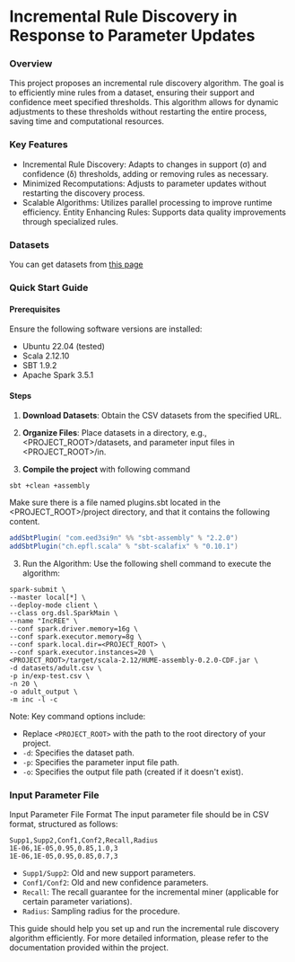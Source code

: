 # Incremental Rule Discovery in Response to Parameter Updates

### Overview
This project proposes an incremental rule discovery algorithm. The goal is to efficiently mine rules from a dataset, ensuring their support and confidence meet specified thresholds. This algorithm allows for dynamic adjustments to these thresholds without restarting the entire process, saving time and computational resources.

### Key Features
- Incremental Rule Discovery: Adapts to changes in support (σ) and confidence (δ) thresholds, adding or removing rules as necessary.
- Minimized Recomputations: Adjusts to parameter updates without restarting the discovery process.
- Scalable Algorithms: Utilizes parallel processing to improve runtime efficiency.
Entity Enhancing Rules: Supports data quality improvements through specialized rules.

### Datasets
You can get datasets from [this page]()

### Quick Start Guide
#### Prerequisites
Ensure the following software versions are installed:
 
- Ubuntu 22.04 (tested)
- Scala 2.12.10
- SBT 1.9.2
- Apache Spark 3.5.1

#### Steps
1. **Download Datasets**: Obtain the CSV datasets from the specified URL.

2. **Organize Files**: Place datasets in a directory, e.g., <PROJECT_ROOT>/datasets, and parameter input files in <PROJECT_ROOT>/in.
3. **Compile the project** with following command
```shell
sbt +clean +assembly
```
Make sure there is a file named plugins.sbt located in the <PROJECT_ROOT>/project directory, and that it contains the following content.
```sbt
addSbtPlugin( "com.eed3si9n" %% "sbt-assembly" % "2.2.0")
addSbtPlugin("ch.epfl.scala" % "sbt-scalafix" % "0.10.1")
```


3. Run the Algorithm: Use the following shell command to execute the algorithm:


```shell
spark-submit \
--master local[*] \
--deploy-mode client \
--class org.dsl.SparkMain \
--name "IncREE" \
--conf spark.driver.memory=16g \
--conf spark.executor.memory=8g \
--conf spark.local.dir=<PROJECT_ROOT> \
--conf spark.executor.instances=20 \
<PROJECT_ROOT>/target/scala-2.12/HUME-assembly-0.2.0-CDF.jar \
-d datasets/adult.csv \
-p in/exp-test.csv \
-n 20 \
-o adult_output \
-m inc -l -c
```

Note: Key command options include:
- Replace `<PROJECT_ROOT>` with the path to the root directory of your project.
- `-d`: Specifies the dataset path.
- `-p`: Specifies the parameter input file path.
- `-o`: Specifies the output file path (created if it doesn't exist).



### Input Parameter File 

Input Parameter File Format
The input parameter file should be in CSV format, structured as follows:

```csv
Supp1,Supp2,Conf1,Conf2,Recall,Radius
1E-06,1E-05,0.95,0.85,1.0,3
1E-06,1E-05,0.95,0.85,0.7,3
```

- `Supp1/Supp2`: Old and new support parameters.
- `Conf1/Conf2`: Old and new confidence parameters.
- `Recall`: The recall guarantee for the incremental miner (applicable for certain parameter variations).
- `Radius`: Sampling radius for the procedure.

This guide should help you set up and run the incremental rule discovery algorithm efficiently. For more detailed information, please refer to the documentation provided within the project.


